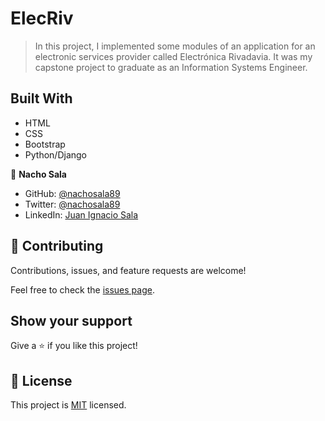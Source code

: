 # ElecRiv

> In this project, I implemented some modules of an application for an electronic services provider called Electrónica Rivadavia. It was my capstone project to graduate as an Information Systems Engineer.

## Built With

- HTML
- CSS
- Bootstrap
- Python/Django

👤 **Nacho Sala**

- GitHub: [@nachosala89](https://github.com/nachosala89)
- Twitter: [@nachosala89](https://twitter.com/nachosala89)
- LinkedIn: [Juan Ignacio Sala](https://www.linkedin.com/in/juan-ignacio-sala)

## 🤝 Contributing

Contributions, issues, and feature requests are welcome!

Feel free to check the [issues page](../../issues/).

## Show your support

Give a ⭐️ if you like this project!


## 📝 License

This project is [MIT](./MIT.md) licensed.
